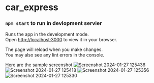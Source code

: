 # car_express

### `npm start` to run in devlopment servier

Runs the app in the development mode.\
Open [http://localhost:3000](http://localhost:3000) to view it in your browser.

The page will reload when you make changes.\
You may also see any lint errors in the console.

Here are the sample screenshot
![Screenshot 2024-01-27 125436](https://github.com/vamshiKodem/car_express/assets/139354055/8add816b-7dea-4822-a658-07e38a7b3537)
![Screenshot 2024-01-27 125418](https://github.com/vamshiKodem/car_express/assets/139354055/e7bc210d-c0f7-44f8-8ec2-048afb440e48)
![Screenshot 2024-01-27 125356](https://github.com/vamshiKodem/car_express/assets/139354055/0ab5848c-0b67-4294-8d28-46a329e0c410)
![Screenshot 2024-01-27 125330](https://github.com/vamshiKodem/car_express/assets/139354055/7eecd30a-fd78-4e1b-860b-1df486eb3bdf)
